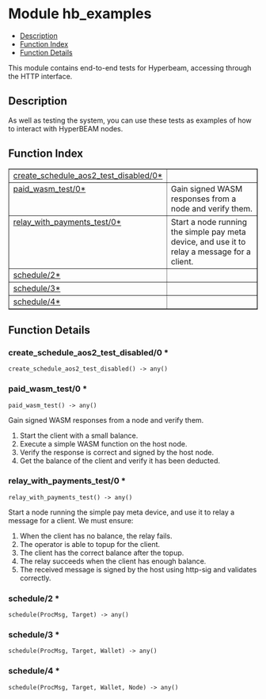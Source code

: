 

# Module hb_examples #
* [Description](#description)
* [Function Index](#index)
* [Function Details](#functions)

This module contains end-to-end tests for Hyperbeam, accessing through
the HTTP interface.

<a name="description"></a>

## Description ##
As well as testing the system, you can use these tests
as examples of how to interact with HyperBEAM nodes.<a name="index"></a>

## Function Index ##


<table width="100%" border="1" cellspacing="0" cellpadding="2" summary="function index"><tr><td valign="top"><a href="#create_schedule_aos2_test_disabled-0">create_schedule_aos2_test_disabled/0*</a></td><td></td></tr><tr><td valign="top"><a href="#paid_wasm_test-0">paid_wasm_test/0*</a></td><td>Gain signed WASM responses from a node and verify them.</td></tr><tr><td valign="top"><a href="#relay_with_payments_test-0">relay_with_payments_test/0*</a></td><td>Start a node running the simple pay meta device, and use it to relay
a message for a client.</td></tr><tr><td valign="top"><a href="#schedule-2">schedule/2*</a></td><td></td></tr><tr><td valign="top"><a href="#schedule-3">schedule/3*</a></td><td></td></tr><tr><td valign="top"><a href="#schedule-4">schedule/4*</a></td><td></td></tr></table>


<a name="functions"></a>

## Function Details ##

<a name="create_schedule_aos2_test_disabled-0"></a>

### create_schedule_aos2_test_disabled/0 * ###

`create_schedule_aos2_test_disabled() -> any()`

<a name="paid_wasm_test-0"></a>

### paid_wasm_test/0 * ###

`paid_wasm_test() -> any()`

Gain signed WASM responses from a node and verify them.
1. Start the client with a small balance.
2. Execute a simple WASM function on the host node.
3. Verify the response is correct and signed by the host node.
4. Get the balance of the client and verify it has been deducted.

<a name="relay_with_payments_test-0"></a>

### relay_with_payments_test/0 * ###

`relay_with_payments_test() -> any()`

Start a node running the simple pay meta device, and use it to relay
a message for a client. We must ensure:
1. When the client has no balance, the relay fails.
2. The operator is able to topup for the client.
3. The client has the correct balance after the topup.
4. The relay succeeds when the client has enough balance.
5. The received message is signed by the host using http-sig and validates
correctly.

<a name="schedule-2"></a>

### schedule/2 * ###

`schedule(ProcMsg, Target) -> any()`

<a name="schedule-3"></a>

### schedule/3 * ###

`schedule(ProcMsg, Target, Wallet) -> any()`

<a name="schedule-4"></a>

### schedule/4 * ###

`schedule(ProcMsg, Target, Wallet, Node) -> any()`

